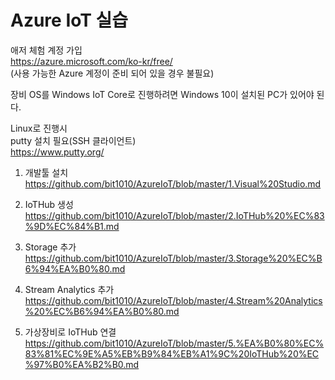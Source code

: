 # Azure IoT 실습

애저 체험 계정 가입<br>
https://azure.microsoft.com/ko-kr/free/ <br>
(사용 가능한 Azure 계정이 준비 되어 있을 경우 불필요)

장비 OS를 Windows IoT Core로 진행하려면 Windows 10이 설치된 PC가 있어야 된다.<br>

Linux로 진행시 <br>
putty 설치 필요(SSH 클라이언트)<br>
https://www.putty.org/

1. 개발툴 설치<br>
https://github.com/bit1010/AzureIoT/blob/master/1.Visual%20Studio.md

2. IoTHub 생성 <br>
https://github.com/bit1010/AzureIoT/blob/master/2.IoTHub%20%EC%83%9D%EC%84%B1.md

3. Storage 추가 <br>
https://github.com/bit1010/AzureIoT/blob/master/3.Storage%20%EC%B6%94%EA%B0%80.md

4. Stream Analytics 추가 <br>
https://github.com/bit1010/AzureIoT/blob/master/4.Stream%20Analytics%20%EC%B6%94%EA%B0%80.md

5. 가상장비로 IoTHub 연결
https://github.com/bit1010/AzureIoT/blob/master/5.%EA%B0%80%EC%83%81%EC%9E%A5%EB%B9%84%EB%A1%9C%20IoTHub%20%EC%97%B0%EA%B2%B0.md

